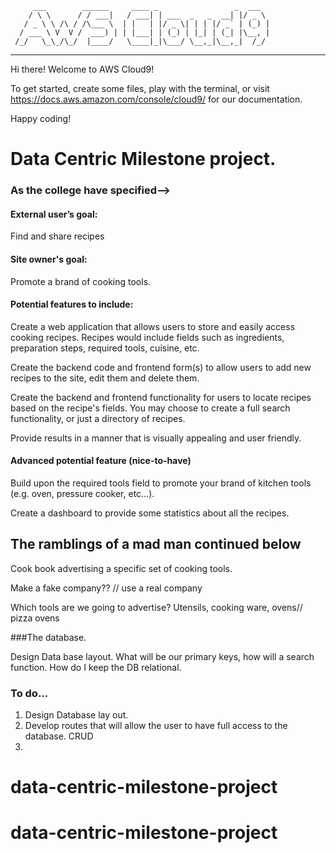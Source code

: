          ___        ______     ____ _                 _  ___  
        / \ \      / / ___|   / ___| | ___  _   _  __| |/ _ \ 
       / _ \ \ /\ / /\___ \  | |   | |/ _ \| | | |/ _` | (_) |
      / ___ \ V  V /  ___) | | |___| | (_) | |_| | (_| |\__, |
     /_/   \_\_/\_/  |____/   \____|_|\___/ \__,_|\__,_|  /_/ 
 ----------------------------------------------------------------- 


Hi there! Welcome to AWS Cloud9!

To get started, create some files, play with the terminal,
or visit https://docs.aws.amazon.com/console/cloud9/ for our documentation.

Happy coding!






# Data Centric Milestone project. 

### As the college have specified-->

#### External user’s goal:
Find and share recipes

#### Site owner's goal:
Promote a brand of cooking tools.

#### Potential features to include:
Create a web application that allows users to store and easily access cooking recipes. Recipes would include fields such as ingredients, preparation steps, required tools, cuisine, etc.

Create the backend code and frontend form(s) to allow users to add new recipes to the site, edit them and delete them.

Create the backend and frontend functionality for users to locate recipes based on the recipe's fields. You may choose to create a full search functionality, or just a directory of recipes.

Provide results in a manner that is visually appealing and user friendly.

#### Advanced potential feature (nice-to-have)
Build upon the required tools field to promote your brand of kitchen tools (e.g. oven, pressure cooker, etc…).

Create a dashboard to provide some statistics about all the recipes.






## The ramblings of a mad man continued below
 
 Cook book advertising a specific set of cooking tools. 
 
 Make a fake company?? // use a real company
 
 Which tools are we going to advertise? Utensils, cooking ware, ovens// pizza ovens
 
###The database. 

Design Data base layout. What will be our primary keys, how will a search function. How do I keep the DB relational.
 
### To do...
1. Design Database lay out.
2. Develop routes that will allow the user to have full access to the database. CRUD
3. 




# data-centric-milestone-project
# data-centric-milestone-project
